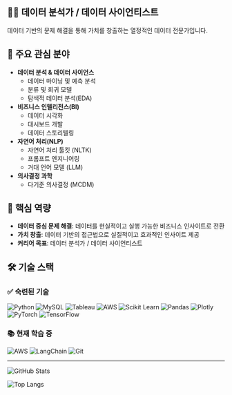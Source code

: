 ## 👨‍💻 데이터 분석가 / 데이터 사이언티스트
데이터 기반의 문제 해결을 통해 가치를 창출하는 열정적인 데이터 전문가입니다.  

## 🎯 주요 관심 분야
- **데이터 분석 & 데이터 사이언스**
  - 데이터 마이닝 및 예측 분석
  - 분류 및 회귀 모델
  - 탐색적 데이터 분석(EDA)
- **비즈니스 인텔리전스(BI)**
  - 데이터 시각화
  - 대시보드 개발
  - 데이터 스토리텔링
- **자연어 처리(NLP)**
  - 자연어 처리 툴킷 (NLTK)
  - 프롬프트 엔지니어링
  - 거대 언어 모델 (LLM)
- **의사결정 과학**
  - 다기준 의사결정 (MCDM)

## 🚩 핵심 역량
- **데이터 중심 문제 해결**: 데이터를 현실적이고 실행 가능한 비즈니스 인사이트로 전환
- **가치 창출**: 데이터 기반의 접근법으로 실질적이고 효과적인 인사이트 제공
- **커리어 목표**: 데이터 분석가 / 데이터 사이언티스트

## 🛠️ 기술 스택

### ✅ 숙련된 기술
![Python](https://img.shields.io/badge/Python-3776AB?style=flat-square&logo=Python&logoColor=white)
![MySQL](https://img.shields.io/badge/MySQL-4479A1?style=flat-square&logo=MySQL&logoColor=white)
![Tableau](https://img.shields.io/badge/Tableau-E97627?style=flat-square&logo=Tableau&logoColor=white)
![AWS](https://img.shields.io/badge/AWS-232F3E?style=flat-square&logo=amazon-aws&logoColor=white)
![Scikit Learn](https://img.shields.io/badge/Scikit%20Learn-F7931E?style=flat-square&logo=scikit-learn&logoColor=white)
![Pandas](https://img.shields.io/badge/Pandas-150458?style=flat-square&logo=pandas&logoColor=white)
![Plotly](https://img.shields.io/badge/Plotly-3F4F75?style=flat-square&logo=plotly&logoColor=white)
![PyTorch](https://img.shields.io/badge/PyTorch-EE4C2C?style=flat-square&logo=PyTorch&logoColor=white)
![TensorFlow](https://img.shields.io/badge/TensorFlow-FF6F00?style=flat-square&logo=TensorFlow&logoColor=white)

### 📚 현재 학습 중
![AWS](https://img.shields.io/badge/AWS-232F3E?style=flat-square&logo=amazon-aws&logoColor=white)
![LangChain](https://img.shields.io/badge/LangChain-000000?style=flat-square&logo=chainlink&logoColor=white)
![Git](https://img.shields.io/badge/Git-F05032?style=flat-square&logo=git&logoColor=white)

---

<!-- GitHub 통계 -->
![GitHub Stats](https://github-readme-stats.vercel.app/api?username=wonderfulawsome&show_icons=true&theme=radical)

<!-- 주 사용 언어 -->
![Top Langs](https://github-readme-stats.vercel.app/api/top-langs/?username=wonderfulawsome&layout=compact&theme=radical)
